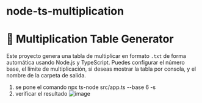 # node-ts-multiplication
# 🧮 Multiplication Table Generator

Este proyecto genera una tabla de multiplicar en formato `.txt` de forma automática usando Node.js y TypeScript. Puedes configurar el número base, el límite de multiplicación, si deseas mostrar la tabla por consola, y el nombre de la carpeta de salida.

1) se pone el comando npx ts-node src/app.ts --base 6 -s
2) verificar el resultado
   ![image](https://github.com/user-attachments/assets/1c929a90-cfa1-4a41-bb9b-72affa3c59f5)


